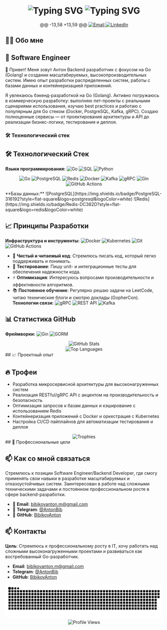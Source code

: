</div>

<h1 align="center">
  <img src="https://readme-typing-svg.demolab.com?font=Fira+Code&weight=600&size=35&duration=3000&pause=1000&color=20C20E&center=true&vCenter=true&width=500&lines=Bibikov+Anton" alt="Typing SVG" />
  <img src="https://readme-typing-svg.demolab.com?font=Fira+Code&weight=600&size=35&duration=2800&pause=500&color=20C20E&center=true&vCenter=true&width=500&lines=Software+Engineer;Bibikov+Anton" alt="Typing SVG" />
</h1>

<div align="center">
@@ -13,58 +13,59 @@
  <a href="mailto:bibikovanton.m@gmail.com">
    <img src="https://img.shields.io/badge/Email-bibikovanton.m@gmail.com-D14836?style=for-the-badge&logo=gmail&logoColor=white" height="30" alt="Email">
  </a>
  <a href="https://www.linkedin.com/in/anton-bibikov-software-engineer" target="_blank">
    <img src="https://img.shields.io/badge/LinkedIn-Anton_Bibikov-0077B5?style=for-the-badge&logo=linkedin&logoColor=white" height="30" alt="LinkedIn">
  </a>
</div>

## 👨‍💻 Обо мне
## 🚀 Software Engineer

👋 Привет! Меня зовут Антон
Backend разработчик с фокусом на Go (Golang) и создании масштабируемых, высокопроизводительных систем. Имею опыт разработки распределенных систем, работы с базами данных и контейнеризацией приложений.

Я увлекаюсь бэкенд-разработкой на Go (Golang). Активно погружаюсь в коммерческую разработку: выполняю пет-проекты с реальными сценариями использования, изучаю best practices и работаю с популярным для Go стеком (Docker, PostgreSQL, Kafka, gRPC). Создаю полноценные сервисы — от проектирования архитектуры и API до реализации бизнес-логики, тестирования и деплоя.
### 🛠️ Технологический стек

## 🛠️ Технологический Стек
**Языки программирования:**
![Go](https://img.shields.io/badge/Go-00ADD8?style=flat-square&logo=go&logoColor=white)
![SQL](https://img.shields.io/badge/SQL-4479A1?style=flat-square&logo=postgresql&logoColor=white)
![Python](https://img.shields.io/badge/Python-3776AB?style=flat-square&logo=python&logoColor=white)

<p align="center">
  <img src="https://img.shields.io/badge/Go-00ADD8?style=for-the-badge&logo=go&logoColor=white" alt="Go">
  <img src="https://img.shields.io/badge/PostgreSQL-316192?style=for-the-badge&logo=postgresql&logoColor=white" alt="PostgreSQL">
  <img src="https://img.shields.io/badge/Redis-DC382D?style=for-the-badge&logo=redis&logoColor=white" alt="Redis">
  <img src="https://img.shields.io/badge/Docker-2496ED?style=for-the-badge&logo=docker&logoColor=white" alt="Docker">
  <img src="https://img.shields.io/badge/Kafka-231F20?style=for-the-badge&logo=apachekafka&logoColor=white" alt="Kafka">
  <img src="https://img.shields.io/badge/gRPC-4285F4?style=for-the-badge&logo=google&logoColor=white" alt="gRPC">
  <img src="https://img.shields.io/badge/Gin-000000?style=for-the-badge&logo=go&logoColor=white" alt="Gin">
  <img src="https://img.shields.io/badge/GitHub_Actions-2088FF?style=for-the-badge&logo=github-actions&logoColor=white" alt="GitHub Actions">
</p>
**Базы данных:**
![PostgreSQL](https://img.shields.io/badge/PostgreSQL-316192?style=flat-square&logo=postgresql&logoColor=white)
![Redis](https://img.shields.io/badge/Redis-DC382D?style=flat-square&logo=redis&logoColor=white)

## 📈 Принципы Разработки
**Инфраструктура и инструменты:**
![Docker](https://img.shields.io/badge/Docker-2496ED?style=flat-square&logo=docker&logoColor=white)
![Kubernetes](https://img.shields.io/badge/Kubernetes-326CE5?style=flat-square&logo=kubernetes&logoColor=white)
![Git](https://img.shields.io/badge/Git-F05032?style=flat-square&logo=git&logoColor=white)
![GitHub Actions](https://img.shields.io/badge/GitHub_Actions-2088FF?style=flat-square&logo=github-actions&logoColor=white)

- 🧹 **Чистый и читаемый код**: Стремлюсь писать код, который легко поддерживать и понимать.
- 🧪 **Тестирование**: Пишу unit- и интеграционные тесты для обеспечения надежности кода.
- ⚡ **Оптимизация**: Интересуюсь вопросами производительности и эффективности алгоритмов.
- 📚 **Постоянное обучение**: Регулярно решаю задачи на LeetCode, читаю технические блоги и смотрю доклады (GopherCon).
**Технологии связи:**
![gRPC](https://img.shields.io/badge/gRPC-4285F4?style=flat-square&logo=google&logoColor=white)
![REST API](https://img.shields.io/badge/REST_API-FF6C37?style=flat-square&logo=node.js&logoColor=white)
![Kafka](https://img.shields.io/badge/Kafka-231F20?style=flat-square&logo=apachekafka&logoColor=white)

## 📊 Статистика GitHub
**Фреймворки:**
![Gin](https://img.shields.io/badge/Gin-000000?style=flat-square&logo=go&logoColor=white)
![GORM](https://img.shields.io/badge/GORM-00ADD8?style=flat-square&logo=go&logoColor=white)

<div align="center">
  <img src="https://github-readme-stats.vercel.app/api?username=BibikovAnton&show_icons=true&theme=radical" alt="GitHub Stats" />
  <br>
  <img src="https://github-readme-stats.vercel.app/api/top-langs/?username=BibikovAnton&layout=compact&theme=radical" alt="Top Languages" />
</div>
## 📈 Проектный опыт

## 🔥 Трофеи
- Разработка микросервисной архитектуры для высоконагруженных систем
- Реализация RESTful/gRPC API с акцентом на производительность и безопасность
- Оптимизация запросов к базам данных и кэширование с использованием Redis
- Контейнеризация приложений с Docker и оркестрация с Kubernetes
- Настройка CI/CD пайплайнов для автоматизации тестирования и деплоя

<div align="center">
  <img src="https://github-profile-trophy.vercel.app/?username=BibikovAnton&theme=radical&no-frame=true&row=1&column=6" alt="Trophies" />
</div>
## 🎯 Профессиональные цели

## 📫 Как со мной связаться
Стремлюсь к позиции Software Engineer/Backend Developer, где смогу применять свои навыки в разработке масштабируемых и отказоустойчивых систем. Заинтересован в работе над сложными техническими задачами и постоянном профессиональном росте в сфере backend-разработки.

- 📧 **Email**: [bibikovanton.m@gmail.com](mailto:bibikovanton.m@gmail.com)
- 📱 **Telegram**: [@AntonBib](https://t.me/AntonBib)
- 💼 **GitHub**: [BibikovAnton](https://github.com/BibikovAnton)
## 📫 Контакты

**Цель**: Стремлюсь к профессиональному росту в IT, хочу работать над сложными высоконагруженными проектами и развиваться как востребованный Go-разработчик.
- **Email**: [bibikovanton.m@gmail.com](mailto:bibikovanton.m@gmail.com)
- **Telegram**: [@AntonBib](https://t.me/AntonBib)
- **GitHub**: [BibikovAnton](https://github.com/BibikovAnton)

<div align="center">
  <img src="https://raw.githubusercontent.com/BibikovAnton/BibikovAnton/main/assets/github-snake.svg" width="600" alt="contribution snake"/>
  
  <img src="https://komarev.com/ghpvc/?username=BibikovAnton&color=blueviolet&style=flat" alt="Profile Views">
</div>
